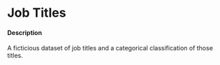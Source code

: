 # Job Titles

#### Description
A ficticious dataset of job titles and a categorical classification of those titles.
